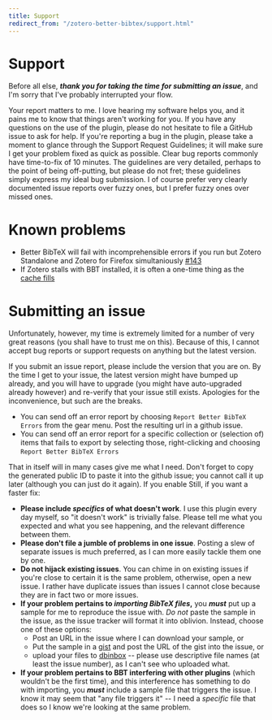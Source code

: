 ```yaml
---
title: Support
redirect_from: "/zotero-better-bibtex/support.html"
---
```

# Support

<!-- WARNING: GENERATED FROM https://github.com/retorquere/zotero-better-bibtex/blob/master/CONTRIBUTING.md. EDITS WILL BE OVERWRITTEN -->

Before all else, ***thank you for taking the time for submitting an issue***, and I'm sorry that I've probably
interrupted your flow.

Your report matters to me. I love hearing my software helps you, and it pains me to know that things aren't working for
you.  If you have any questions on the use of the plugin, please do not hesitate to file a GitHub issue to ask for help.
If you're reporting a bug in the plugin, please take a moment to glance through the Support Request Guidelines; it will
make sure I get your problem fixed as quick as possible. Clear bug reports commonly have time-to-fix of 10 minutes. The
guidelines are very detailed, perhaps to the point of being off-putting, but please do not fret; these guidelines simply
express my ideal bug submission. I of course prefer very clearly documented issue reports over fuzzy ones, but I prefer
fuzzy ones over missed ones.

# Known problems

* Better BibTeX will fail with incomprehensible errors if you run but Zotero Standalone and Zotero for Firefox
  simultaniously [#143](https://github.com/retorquere/zotero-better-bibtex/issues/143)
* If Zotero stalls with BBT installed, it is often a one-time thing as the [cache fills](Performance)

# Submitting an issue

Unfortunately, however, my time is extremely limited for a number of very great reasons (you shall have to trust me on this). Because of this, I
cannot accept bug reports or support requests on anything but the latest version.

If you submit an issue report, please include the version that you are on. By the time I get to your issue, the latest
version might have bumped up already, and you will have to upgrade (you might have auto-upgraded already however) and
re-verify that your issue still exists. Apologies for the inconvenience, but such are the breaks.

* You can send off an error report by choosing `Report Better BibTeX Errors` from the gear menu. Post the resulting url in a
  github issue.
* You can send off an error report for a specific collection or (selection of) items that fails to export by selecting those, right-clicking
  and choosing `Report Better BibTeX Errors`

That in itself will in many cases give me what I need. Don't forget to copy the generated public ID to paste it into the github
issue; you cannot call it up later (although you can just do it again). If you enable Still, if you want a faster fix:

* **Please include *specifics* of what doesn't work**. I use this plugin every day myself, so "it doesn't work" is trivially
  false. Please tell me what you expected and what you see happening, and the relevant difference between them.
* **Please don't file a jumble of problems in one issue**. Posting a slew of separate issues is much preferred, as I can
  more easily tackle them one by one.
* **Do not hijack existing issues**. You can chime in on existing issues if you're close to certain it is the same problem,
  otherwise, open a new issue. I rather have duplicate issues than issues I cannot close because they are in fact two or
  more issues.
* **If your problem pertains to *importing BibTeX files*,** you ***must*** put up a sample for me to reproduce the issue with.
  *Do not* paste the sample in the issue, as the issue tracker will format it into oblivion. Instead, choose one of
  these options:
  * Post an URL in the issue where I can download your sample, or
  * Put the sample in a [gist](https://gist.github.com/) and post the URL of the gist into the issue, or 
  * upload your files to [dbinbox](http://dbinbox.com/allthatisthecase) -- please use descriptive file names (at least
    the issue number), as I can't see who uploaded what.
* **If your problem pertains to BBT interfering with other plugins** (which wouldn't be the first time), and this interference
  has something to do with importing, you ***must*** include a sample file that triggers the issue. I know it may seem
  that "any file triggers it" -- I need a *specific* file that does so I know we're looking at the same problem.


<script type = 'text/javascript'>
          var redir = 'https://github.com/retorquere/zotero-better-bibtex/wiki/Support';
          if (m = document.referrer.match(/libguides.mit.edu/c.php?(.+)/)) {
            var q = m[1].replace(/#.*/, '').split('&').sort().join('&');
            if (q == 'g=176000&p=1159208') {
              redir = 'https://retorquere.github.io/mit.html';
            }
          }

          window.setTimeout(function(){ window.location.href = redir; },3000)
        </script>